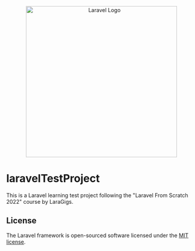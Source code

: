 <p align="center"><a href="https://laravel.com" target="_blank"><img src="https://raw.githubusercontent.com/laravel/art/master/logo-lockup/5%20SVG/2%20CMYK/1%20Full%20Color/laravel-logolockup-cmyk-red.svg" width="400" alt="Laravel Logo"></a></p>


# laravelTestProject
This is a Laravel learning test  project following the "Laravel From Scratch 2022" course by LaraGigs.


## License

The Laravel framework is open-sourced software licensed under the [MIT license](https://opensource.org/licenses/MIT).
